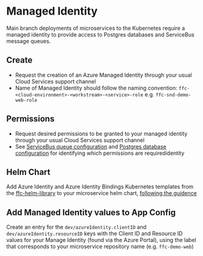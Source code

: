 # Managed Identity

Main branch deployments of microservices to the Kubernetes require a managed identity to provide access to Postgres databases and ServiceBus message queues.

## Create

* Request the creation of an Azure Managed Identity through your usual Cloud Services support channel
* Name of Managed Identity should follow the naming convention: `ffc-<cloud-environment>-<workstream>-<service>-role` e.g. `ffc-snd-demo-web-role`

## Permissions

* Request desired permissions to be granted to your managed identity through your usual Cloud Services support channel
* See [ServiceBus queue configuration](servicebus-queues.md) and [Postgres database configuration](postgres-database.md) for identifying which permissions are requiredidentity

## Helm Chart

Add Azure Identity and Azure Identity Bindings Kubernetes templates from the [ffc-helm-library](https://github.com/DEFRA/ffc-helm-library) to your microservice helm chart, [following the guidence](https://github.com/DEFRA/ffc-helm-library#azure-identity-template)

## Add Managed Identity values to App Config

Create an entry for the `dev/azureIdentity.clientID` and `dev/azureIdentity.resourceID` keys with the Client ID and Resource ID values for your Manage Identity (found via the Azure Portal), using the label that corresponds to your microservice repository name (e.g. `ffc-demo-web`)
